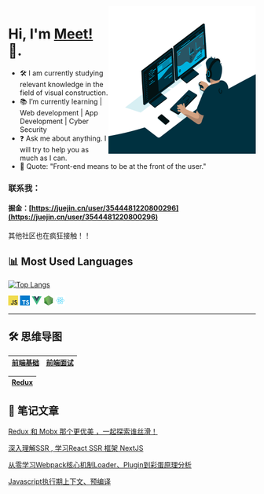 <img align="right" width="300" height="300" src="https://github.com/Meet-student/Meet-student/blob/master/assets/image/code.gif">


# Hi, I'm [Meet!](https://github.com/Meet-student/Meet-student) 👋.

- :hammer_and_wrench: I am currently studying relevant knowledge in the field of visual construction.
- :books: I’m currently learning | Web development | App Development | Cyber Security
- :question: Ask me about anything. I will try to help you as much as I can.
- :microphone: Quote: "Front-end means to be at the front of the user."


### 联系我：

#### 掘金：[https://juejin.cn/user/3544481220800296](https://juejin.cn/user/3544481220800296)

其他社区也在疯狂接触！！


## 📊 Most Used Languages

[![Top Langs](https://github-readme-stats.vercel.app/api/top-langs/?username=Meet-student&layout=compact)](https://github.com/Meet-student/github-readme-stats)

<code><img height="20" src="https://raw.githubusercontent.com/github/explore/80688e429a7d4ef2fca1e82350fe8e3517d3494d/topics/javascript/javascript.png"></code>
<code><img height="20" src="https://raw.githubusercontent.com/github/explore/80688e429a7d4ef2fca1e82350fe8e3517d3494d/topics/typescript/typescript.png"></code>
<code><img height="20" src="https://raw.githubusercontent.com/github/explore/80688e429a7d4ef2fca1e82350fe8e3517d3494d/topics/vue/vue.png"></code>
<code><img height="20" src="https://raw.githubusercontent.com/github/explore/80688e429a7d4ef2fca1e82350fe8e3517d3494d/topics/nodejs/nodejs.png"></code>
<code><img height="20" src="https://raw.githubusercontent.com/github/explore/80688e429a7d4ef2fca1e82350fe8e3517d3494d/topics/react/react.png"></code>

<hr />

## 🛠️ 思维导图

| [前端基础](https://docs.qq.com/mind/DS0t2b0hVT0lEVkR1) | [前端面试](https://docs.qq.com/mind/DS1pTY2ZzT1R4eWhv) | 
| :---: | :---: |

| [Redux](https://docs.qq.com/mind/DS2hlenVPUldHVGxL)| 
| :---: |

## 📘 笔记文章

[Redux 和 Mobx 那个更优美 ，一起探索谁丝滑！](https://github.com/Meet-student/Meet-student/issues/4)

[深入理解SSR , 学习React SSR 框架 NextJS](https://github.com/Meet-student/Meet-student/issues/3)

[从零学习Webpack核心机制Loader、Plugin到彩蛋原理分析](https://github.com/Meet-student/Meet-student/issues/2)

[Javascript执行期上下文、预编译](https://github.com/Meet-student/Meet-student/issues/1)
